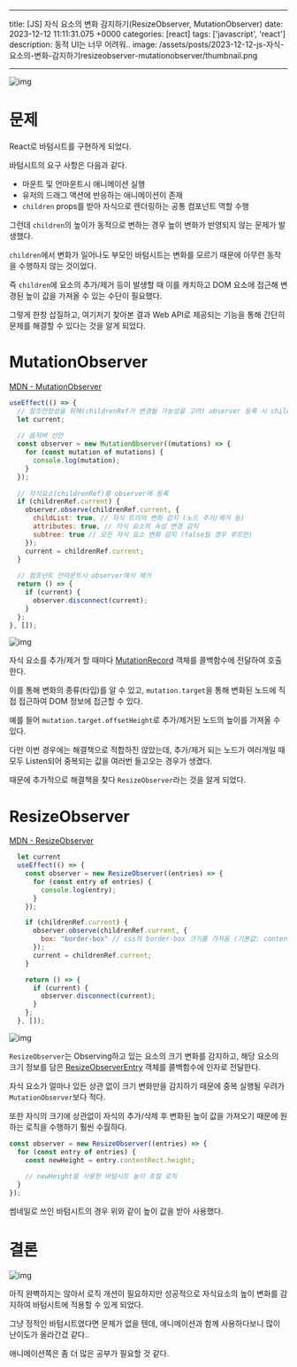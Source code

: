 

---
title: [JS] 자식 요소의 변화 감지하기(ResizeObserver, MutationObserver)
date: 2023-12-12 11:11:31.075 +0000
categories: [react]
tags: ['javascript', 'react']
description: 동적 UI는 너무 어려워..
image: /assets/posts/2023-12-12-js-자식-요소의-변화-감지하기resizeobserver-mutationobserver/thumbnail.png

---

![img](/assets/posts/2023-12-12-js-자식-요소의-변화-감지하기resizeobserver-mutationobserver/img0.png)

# 문제

React로 바텀시트를 구현하게 되었다.

바텀시트의 요구 사항은 다음과 같다.
- 마운트 및 언마운트시 애니메이션 실행
- 유저의 드래그 액션에 반응하는 애니메이션이 존재
- `children` props를 받아 자식으로 렌더링하는 공통 컴포넌트 역할 수행

그런데 `children`의 높이가 동적으로 변하는 경우
높이 변화가 반영되지 않는 문제가 발생했다.

`children`에서 변화가 일어나도 부모인 바텀시트는 변화를 모르기 때문에 아무런 동작을 수행하지 않는 것이었다.

즉 `children`에 요소의 추가/제거 등이 발생할 때 이를 캐치하고 DOM 요소에 접근해 변경된 높이 값을 가져올 수 있는 수단이 필요했다.

그렇게 한창 삽질하고, 여기저기 찾아본 결과
Web API로 제공되는 기능을 통해 간단히 문제를 해결할 수 있다는 것을 알게 되었다.

# MutationObserver

[MDN - MutationObserver](https://developer.mozilla.org/ko/docs/Web/API/MutationObserver)

```javascript
useEffect(() => {
  // 참조안정성을 위해(childrenRef가 변경될 가능성을 고려) observer 등록 시 childrenRef를 저장하는 변수
  let current;
  
  // 옵저버 선언
  const observer = new MutationObserver((mutations) => {
    for (const mutation of mutations) {
      console.log(mutation);
    }
  });
  
  // 자식요소(childrenRef)를 observer에 등록
  if (childrenRef.current) {
    observer.observe(childrenRef.current, {
      childList: true, // 자식 트리의 변화 감지 (노드 추가/제거 등)
      attributes: true, // 자식 요소의 속성 변경 감지
      subtree: true // 모든 자식 요소 변화 감지 (false일 경우 루트만)
    });
    current = childrenRef.current;
  }
  
  // 컴포넌트 언마운트시 observer에서 제거
  return () => {
    if (current) {
      observer.disconnect(current);
    }
  }; 
}, []);
```

![img](/assets/posts/2023-12-12-js-자식-요소의-변화-감지하기resizeobserver-mutationobserver/img1.png)

자식 요소를 추가/제거 할 때마다 [MutationRecord](https://developer.mozilla.org/en-US/docs/Web/API/MutationRecord) 객체를 콜백함수에 전달하여 호출한다.

이를 통해 변화의 종류(타입)를 알 수 있고, `mutation.target`을 통해 변화된 노드에 직접 접근하여 DOM 정보에 접근할 수 있다.

예를 들어 `mutation.target.offsetHeight`로 추가/제거된 노드의 높이를 가져올 수 있다.

다만 이번 경우에는 해결책으로 적합하진 않았는데, 추가/제거 되는 노드가 여러개일 때 모두 Listen되어 중복되는 값을 여러번 들고오는 경우가 생겼다.

때문에 추가적으로 해결책을 찾다 `ResizeObserver`라는 것을 알게 되었다.

# ResizeObserver

[MDN - ResizeObserver](https://developer.mozilla.org/en-US/docs/Web/API/ResizeObserver)

```javascript
  let current
  useEffect(() => {
    const observer = new ResizeObserver((entries) => {
      for (const entry of entries) {
        console.log(entry);
      }
    });

    if (childrenRef.current) {
      observer.observe(childrenRef.current, {
        box: "border-box" // css의 border-box 크기를 가져옴 (기본값: content-box)
      });
      current = childrenRef.current;
    }

    return () => {
      if (current) {
        observer.disconnect(current);
      }
    };
  }, []);
```

![img](/assets/posts/2023-12-12-js-자식-요소의-변화-감지하기resizeobserver-mutationobserver/img2.png)

`ResizeObserver`는 Observing하고 있는 요소의 크기 변화를 감지하고, 해당 요소의 크기 정보를 담은 [ResizeObserverEntry](https://developer.mozilla.org/en-US/docs/Web/API/ResizeObserverEntry) 객체를 콜백함수에 인자로 전달한다.

자식 요소가 얼마나 있든 상관 없이 크기 변화만을 감지하기 때문에 중복 실행될 우려가 `MutationObserver`보다 적다.

또한 자식의 크기에 상관없이 자식의 추가/삭제 후 변화된 높이 값을 가져오기 때문에 원하는 로직을 수행하기 훨씬 수월하다.

```javascript
const observer = new ResizeObserver((entries) => {
  for (const entry of entries) {
    const newHeight = entry.contentRect.height;
    
    // newHeight을 사용한 바텀시트 높이 조절 로직
  }
});
```

썸네일로 쓰인 바텀시트의 경우 위와 같이 높이 값을 받아 사용했다.

# 결론

![img](/assets/posts/2023-12-12-js-자식-요소의-변화-감지하기resizeobserver-mutationobserver/img0.png)

아직 완벽하지는 않아서 로직 개션이 필요하지만
성공적으로 자식요소의 높이 변화를 감지하여 바텀시트에 적용할 수 있게 되었다.

그냥 정적인 바텀시트였다면 문제가 없을 텐데, 애니메이션과 함께 사용하다보니 많이 난이도가 올라간겄 같다..

애니메이션쪽은 좀 더 많은 공부가 필요할 것 같다.

        